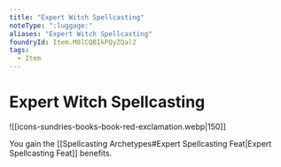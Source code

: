 ```yaml
---
title: "Expert Witch Spellcasting"
noteType: ":luggage:"
aliases: "Expert Witch Spellcasting"
foundryId: Item.M8lCQBIkPQyZQal2
tags:
  - Item
---
```


# Expert Witch Spellcasting
![[icons-sundries-books-book-red-exclamation.webp|150]]

You gain the [[Spellcasting Archetypes#Expert Spellcasting Feat|Expert Spellcasting Feat]] benefits.
